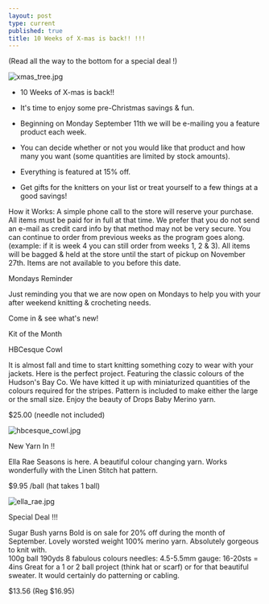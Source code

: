 ```yaml
---
layout: post
type: current
published: true
title: 10 Weeks of X-mas is back!! !!!
---
```

 
 (Read all the way to the bottom for a special deal !)

![xmas_tree.jpg]({{site.baseurl}}/news/img/xmas_tree.jpg)

- 10 Weeks of X-mas is back!!

- It's time to enjoy some pre-Christmas savings & fun.
- Beginning on Monday September 11th we will be e-mailing you a feature product each week.
- You can decide whether or not you would like that product and how many you want (some quantities are limited by stock amounts).
- Everything is featured at 15% off. 
- Get gifts for the knitters on your list or treat yourself to a few things at a good savings! 

How it Works:
A simple phone call to the store will reserve your purchase. All items must be paid for in full at that time. We prefer that you do not send an e-mail as credit card info by that method may not be very secure.
You can continue to order from previous weeks as the program goes along. (example: if it is week 4 you can still order from weeks 1, 2 & 3).
All items will be bagged & held at the store until the start of pickup on November 27th. Items are not available to you before this date.  

Mondays Reminder

Just reminding you that we are now open on Mondays to help you with your after weekend knitting & crocheting needs.

Come in & see what's new!

Kit of the Month

HBCesque Cowl
 
It is almost fall and time to start knitting something cozy to wear with your jackets.  Here is the perfect project. Featuring the classic colours of the Hudson's Bay Co.  We have kitted it up with miniaturized quantities of the colours required for the stripes. Pattern is included to make either the large or the small size. Enjoy the beauty of Drops Baby Merino yarn.

$25.00 (needle not included)

![hbcesque_cowl.jpg]({{site.baseurl}}/news/img/hbcesque_cowl.jpg)

New Yarn In  !!
 
Ella Rae Seasons is here.  A beautiful colour changing yarn. Works wonderfully with the Linen Stitch hat pattern.

$9.95 /ball  (hat takes 1 ball)

![ella_rae.jpg]({{site.baseurl}}/news/img/ella_rae.jpg)

Special Deal !!!
 
Sugar Bush yarns Bold is on sale for 20% off during the month of September. Lovely worsted weight 100% merino yarn. Absolutely gorgeous to knit with.  
100g ball
190yds
8 fabulous colours
needles: 4.5-5.5mm
gauge: 16-20sts = 4ins
Great for a 1 or 2 ball project (think hat or scarf) or for that beautiful sweater. It would certainly do patterning or cabling.


$13.56  (Reg $16.95)


